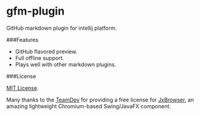# gfm-plugin
GitHub markdown plugin for intellij platform.

###Features

*   GitHub flavored preview.
*   Full offline support.
*   Plays well with other markdown plugins.

###License

[MIT License](http://opensource.org/licenses/mit-license.php).

Many thanks to the [TeamDev](http://www.teamdev.com) for providing a free license for [JxBrowser](http://www.teamdev.com/jxbrowser), an amazing lightweight Chromium-based Swing/JavaFX component.